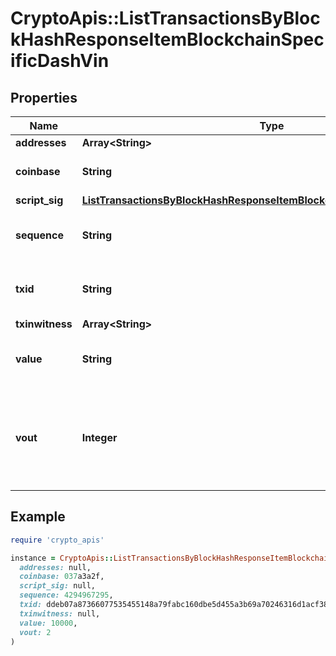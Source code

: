 # CryptoApis::ListTransactionsByBlockHashResponseItemBlockchainSpecificDashVin

## Properties

| Name | Type | Description | Notes |
| ---- | ---- | ----------- | ----- |
| **addresses** | **Array&lt;String&gt;** |  |  |
| **coinbase** | **String** | Represents the coinbase hex. | [optional] |
| **script_sig** | [**ListTransactionsByBlockHashResponseItemBlockchainSpecificDashScriptSig**](ListTransactionsByBlockHashResponseItemBlockchainSpecificDashScriptSig.md) |  |  |
| **sequence** | **String** | Represents the script sequence number. |  |
| **txid** | **String** | Represents the reference transaction identifier. | [optional] |
| **txinwitness** | **Array&lt;String&gt;** |  |  |
| **value** | **String** | Represents the sent/received amount. | [optional] |
| **vout** | **Integer** | It refers to the index of the output address of this transaction. The index starts from 0. |  |

## Example

```ruby
require 'crypto_apis'

instance = CryptoApis::ListTransactionsByBlockHashResponseItemBlockchainSpecificDashVin.new(
  addresses: null,
  coinbase: 037a3a2f,
  script_sig: null,
  sequence: 4294967295,
  txid: ddeb07a87366077535455148a79fabc160dbe5d455a3b69a70246316d1acf384,
  txinwitness: null,
  value: 10000,
  vout: 2
)
```

